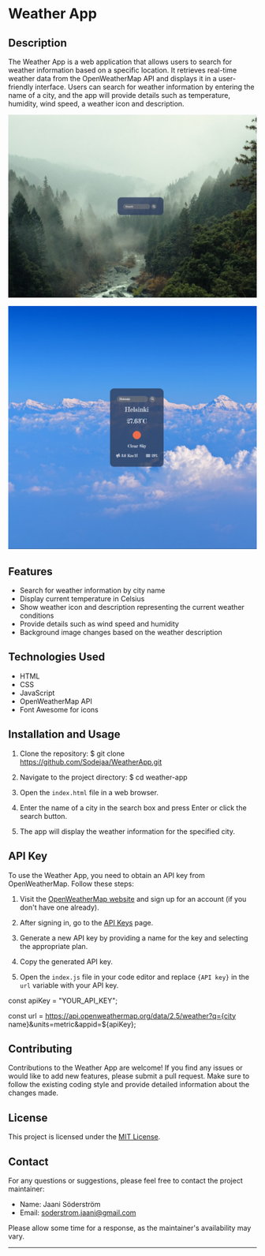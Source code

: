 # Weather App

## Description
The Weather App is a web application that allows users to search for weather information based on a specific location. It retrieves real-time weather data from the OpenWeatherMap API and displays it in a user-friendly interface. Users can search for weather information by entering the name of a city, and the app will provide details such as temperature, humidity, wind speed, a weather icon and description.

![Weather App Opening Screenshot](pictures/opening.png)

![Weather App In Use Screenshot](pictures/inUse.png)

## Features
- Search for weather information by city name
- Display current temperature in Celsius
- Show weather icon and description representing the current weather conditions
- Provide details such as wind speed and humidity
- Background image changes based on the weather description

## Technologies Used
- HTML
- CSS
- JavaScript
- OpenWeatherMap API
- Font Awesome for icons

## Installation and Usage
1. Clone the repository: $ git clone https://github.com/Sodejaa/WeatherApp.git

2. Navigate to the project directory: $ cd weather-app

3. Open the `index.html` file in a web browser.

4. Enter the name of a city in the search box and press Enter or click the search button.

5. The app will display the weather information for the specified city.

## API Key
To use the Weather App, you need to obtain an API key from OpenWeatherMap. Follow these steps:

1. Visit the [OpenWeatherMap website](https://openweathermap.org/) and sign up for an account (if you don't have one already).

2. After signing in, go to the [API Keys](https://home.openweathermap.org/api_keys) page.

3. Generate a new API key by providing a name for the key and selecting the appropriate plan.

4. Copy the generated API key.

5. Open the `index.js` file in your code editor and replace `{API key}` in the `url` variable with your API key.

const apiKey = "YOUR_API_KEY";

const url = https://api.openweathermap.org/data/2.5/weather?q={city name}&units=metric&appid=${apiKey};


## Contributing
Contributions to the Weather App are welcome! If you find any issues or would like to add new features, please submit a pull request. Make sure to follow the existing coding style and provide detailed information about the changes made.

## License
This project is licensed under the [MIT License](https://opensource.org/license/mit/).

## Contact
For any questions or suggestions, please feel free to contact the project maintainer:

- Name: Jaani Söderström
- Email: soderstrom.jaani@gmail.com

Please allow some time for a response, as the maintainer's availability may vary.

---
